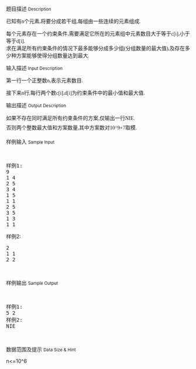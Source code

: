<div class="panel panel-default">
<div class="area-title">
<span>
题目描述
<small>Description</small>
</span></div>
<div class="panel-body">

<p><span style="font-family: 'microsoft yahei';">已知有n个元素,将要分成若干组,每组由一些连续的元素组成.</span><br></p><p><span style="font-family: 'microsoft yahei';">每个元素存在一个约束条件,需要满足它所在的元素组中元素数目大于等于c[i],小于等于d[i].<br>求在满足所有约束条件的情况下最多能够分成多少组(分组数量的最大值),及存在多少种方案能够使得分组数量达到最大.</span></p>

</div>
</div>

<div class="panel panel-default">
<div class="area-title">
<span>
输入描述
<small>Input Description</small>
</span></div>
<div class="panel-body">
<p><span style="font-family: 'microsoft yahei';">第一行一个正整数n,表示元素数目.</span></p><p><span style="font-family: microsoft yahei;"><span style="">接下来n行,每行两个数c[i],d[i]为约束条件中的最小值和最大值.</span></span></p>

</div>
</div>
<div  class="panel panel-default">
<div class="area-title">
<span>
输出描述
<small>Output Description</small>
</span></div>
<div class="panel-body">

<p><span style="font-family: &#39;microsoft yahei&#39;; font-size: 14px; line-height: 26px; background-color: rgb(255, 255, 255);">如果不存在同时满足所有约束条件的方案,仅输出一行NIE.&nbsp;</span><br style="box-sizing: border-box; font-family: &#39;microsoft yahei&#39;; font-size: 14px; line-height: 26px; white-space: normal; background-color: rgb(255, 255, 255);"/><span style="font-family: &#39;microsoft yahei&#39;; font-size: 14px; line-height: 26px; background-color: rgb(255, 255, 255);">否则两个整数最大值和方案数量,其中方案数对<span style="font-family: &#39;microsoft yahei&#39;; font-size: 14px; line-height: 26px; background-color: rgb(255, 255, 255);">10^9+7取模.</span></span></p>

</div>
</div>


<div class="panel panel-default">
<div class="area-title">
<span>
样例输入
<small>Sample Input</small>
</span></div>
<div class="panel-body">
<p>   </p><pre>样例1:
9
1 4
2 5
3 4
1 5
1 1
2 5
3 5
1 3
1 1</pre><p>样例2:</p><pre>2
1 1
2 2</pre><p><br></p>

</div>
</div>

<div class="panel panel-default">
<div class="area-title">
<span>
样例输出
<small>Sample Output</small>
</span></div>
<div class="panel-body">
<p>   </p><pre>样例1:
5 2
样例2:
NIE</pre><p><br></p>

</div>
</div>

<div class="panel panel-default">
<div class="area-title">
<span>
数据范围及提示
<small>Data Size & Hint</small>
</span></div>
<div class="panel-body">
<p>n&lt;=10^6<br></p>
</div>
</div>